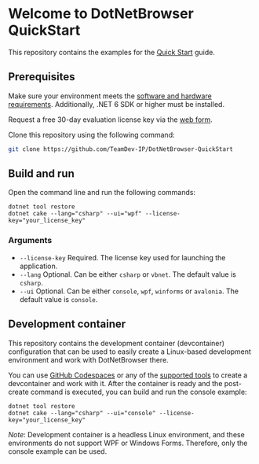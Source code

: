 # Welcome to DotNetBrowser QuickStart

This repository contains the examples for the [Quick Start](https://dotnetbrowser-support.teamdev.com/docs/quickstart/) guide.

## Prerequisites
Make sure your environment meets the
[software and hardware requirements](https://dotnetbrowser-support.teamdev.com/docs/guides/requirements.html). Additionally, .NET 6 SDK or higher must be installed.

Request a free 30-day evaluation license key via the [web form](https://www.teamdev.com/dotnetbrowser#evaluate).

Clone this repository using the following command:
 ```bash
 git clone https://github.com/TeamDev-IP/DotNetBrowser-QuickStart
 ```

## Build and run

Open the command line and run the following commands:
```
dotnet tool restore
dotnet cake --lang="csharp" --ui="wpf" --license-key="your_license_key"
```

### Arguments

 - `--license-key` Required. The license key used for launching the application.
 - `--lang` Optional. Can be either `csharp` or `vbnet`. The default value is `csharp`.
 - `--ui` Optional. Can be either `console`, `wpf`, `winforms` or `avalonia`. The default value is `console`.

## Development container

This repository contains the development container (devcontainer) configuration that can be used to easily create a Linux-based development environment and work with DotNetBrowser there.

You can use [GitHub Codespaces](https://github.com/codespaces/new?hide_repo_select=true&ref=main&repo=489381301) or any of the [supported tools](https://containers.dev/supporting) to create a devcontainer and work with it. After the container is ready and the post-create command is executed, you can build and run the console example:

```
dotnet tool restore
dotnet cake --lang="csharp" --ui="console" --license-key="your_license_key"
```

*Note*: Development container is a headless Linux environment, and these environments do not support WPF or Windows Forms. Therefore, only the console example can be used.
